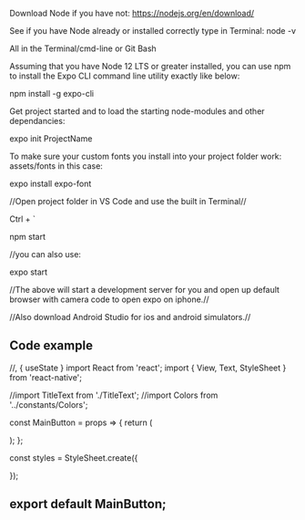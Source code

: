 Download Node if you have not:
https://nodejs.org/en/download/

See if you have Node already or installed correctly type in Terminal:
node -v

All in the Terminal/cmd-line or Git Bash

Assuming that you have Node 12 LTS or greater installed, you can use npm to install the Expo CLI command line utility exactly like below:

npm install -g expo-cli

Get project started and to load the starting node-modules and other dependancies:

expo init ProjectName

To make sure your custom fonts you install into your project folder work: assets/fonts in this case:

expo install expo-font

//Open project folder in VS Code and use the built in Terminal//

Ctrl + `

npm start 

//you can also use: 

expo start

//The above will start a development server for you and open up default browser with camera code to open expo on iphone.//

//Also download Android Studio for ios and android simulators.//

Code example
---------------------------
//, { useState }
import React from 'react';
import { View, Text, StyleSheet } from 'react-native';

//import TitleText from './TitleText';
//import Colors from '../constants/Colors';

const MainButton = props => {
  return (
    
  );
};

const styles = StyleSheet.create({
  
});

export default MainButton;
---------------------------